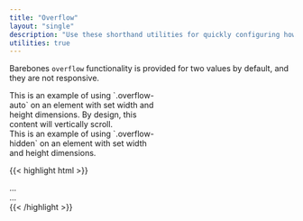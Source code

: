 ```yaml
---
title: "Overflow"
layout: "single"
description: "Use these shorthand utilities for quickly configuring how content overflows an element"
utilities: true
---
```


Barebones `overflow` functionality is provided for two values by default, and they are not
responsive.

<div class="bd-example bg-white d-md-flex">
  <div class="overflow-auto p-3 mb-3 mb-md-0 mr-md-3 bg-light" style="max-width: 260px; max-height: 100px;">
    This is an example of using `.overflow-auto` on an element with set width and height dimensions. By design, this content will vertically scroll.
  </div>
  <div class="overflow-hidden p-3 bg-light" style="max-width: 260px; max-height: 100px;">
    This is an example of using `.overflow-hidden` on an element with set width and height dimensions.
  </div>
</div>

{{< highlight html >}}
<div class="overflow-auto">...</div>
<div class="overflow-hidden">...</div>
{{< /highlight >}}
